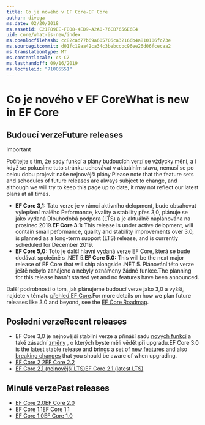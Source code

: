 ```yaml
---
title: Co je nového v EF Core-EF Core
author: divega
ms.date: 02/20/2018
ms.assetid: C21F89EE-FB08-4ED9-A2A0-76CB7656E6E4
uid: core/what-is-new/index
ms.openlocfilehash: cc82cad77b69a605706ca32166b4a810106fc73e
ms.sourcegitcommit: d01fc19aa42ca34c3bebccbc96ee26d06fcecaa2
ms.translationtype: MT
ms.contentlocale: cs-CZ
ms.lasthandoff: 09/16/2019
ms.locfileid: "71005551"
---
```

# <a name="what-is-new-in-ef-core"></a><span data-ttu-id="a7891-102">Co je nového v EF Core</span><span class="sxs-lookup"><span data-stu-id="a7891-102">What is new in EF Core</span></span>

## <a name="future-releases"></a><span data-ttu-id="a7891-103">Budoucí verze</span><span class="sxs-lookup"><span data-stu-id="a7891-103">Future releases</span></span>
> [!IMPORTANT]
> <span data-ttu-id="a7891-104">Počítejte s tím, že sady funkcí a plány budoucích verzí se vždycky mění, a i když se pokusíme tuto stránku uchovávat v aktuálním stavu, nemusí se po celou dobu projevit naše nejnovější plány.</span><span class="sxs-lookup"><span data-stu-id="a7891-104">Please note that the feature sets and schedules of future releases are always subject to change, and although we will try to keep this page up to date, it may not reflect our latest plans at all times.</span></span>

- <span data-ttu-id="a7891-105">**EF Core 3,1:** Tato verze je v rámci aktivního delopment, bude obsahovat vylepšení malého Peformance, kvality a stability přes 3,0, plánuje se jako vydaná Dlouhodobá podpora (LTS) a je aktuálně naplánována na prosinec 2019.</span><span class="sxs-lookup"><span data-stu-id="a7891-105">**EF Core 3.1:** This release is under active delopment, will contain small peformance, quality and stability improvements over 3.0, is planned as a long-term support (LTS) release, and is currently scheduled for December 2019.</span></span>
- <span data-ttu-id="a7891-106">**EF Core 5,0:** Toto je další hlavní vydaná verze EF Core, která se bude dodávat společně s .NET 5.</span><span class="sxs-lookup"><span data-stu-id="a7891-106">**EF Core 5.0:** This will be the next major release of EF Core that will ship alongside .NET 5.</span></span> <span data-ttu-id="a7891-107">Plánování této verze ještě nebylo zahájeno a nebyly oznámeny žádné funkce.</span><span class="sxs-lookup"><span data-stu-id="a7891-107">The planning for this release hasn't started yet and no features have been announced.</span></span>  

<span data-ttu-id="a7891-108">Další podrobnosti o tom, jak plánujeme budoucí verze jako 3,0 a vyšší, najdete v tématu [přehled EF Core](xref:core/what-is-new/roadmap).</span><span class="sxs-lookup"><span data-stu-id="a7891-108">For more details on how we plan future releases like 3.0 and beyond, see the [EF Core Roadmap](xref:core/what-is-new/roadmap).</span></span>

## <a name="recent-releases"></a><span data-ttu-id="a7891-109">Poslední verze</span><span class="sxs-lookup"><span data-stu-id="a7891-109">Recent releases</span></span>

- <span data-ttu-id="a7891-110">EF Core 3,0 je nejnovější stabilní verze a přináší sadu [nových funkcí](xref:core/what-is-new/ef-core-3.0/features) a také zásadní [změny](xref:core/what-is-new/ef-core-3.0/breaking-changes) , o kterých byste měli vědět při upgradu.</span><span class="sxs-lookup"><span data-stu-id="a7891-110">EF Core 3.0 is the latest stable release and brings a set of [new features](xref:core/what-is-new/ef-core-3.0/features) and also [breaking changes](xref:core/what-is-new/ef-core-3.0/breaking-changes) that you should be aware of when upgrading.</span></span>
- [<span data-ttu-id="a7891-111">EF Core 2,2</span><span class="sxs-lookup"><span data-stu-id="a7891-111">EF Core 2.2 </span></span>](xref:core/what-is-new/ef-core-2.2)
- [<span data-ttu-id="a7891-112">EF Core 2,1 (nejnovější LTS)</span><span class="sxs-lookup"><span data-stu-id="a7891-112">EF Core 2.1 (latest LTS)</span></span>](xref:core/what-is-new/ef-core-2.1)

## <a name="past-releases"></a><span data-ttu-id="a7891-113">Minulé verze</span><span class="sxs-lookup"><span data-stu-id="a7891-113">Past releases</span></span>

- [<span data-ttu-id="a7891-114">EF Core 2.0</span><span class="sxs-lookup"><span data-stu-id="a7891-114">EF Core 2.0</span></span>](xref:core/what-is-new/ef-core-2.0)
- [<span data-ttu-id="a7891-115">EF Core 1.1</span><span class="sxs-lookup"><span data-stu-id="a7891-115">EF Core 1.1</span></span>](xref:core/what-is-new/ef-core-1.1)
- [<span data-ttu-id="a7891-116">EF Core 1.0</span><span class="sxs-lookup"><span data-stu-id="a7891-116">EF Core 1.0</span></span>](xref:core/what-is-new/ef-core-1.0)
